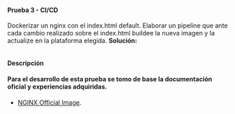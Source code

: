 #### Prueba 3 - CI/CD

Dockerizar un nginx con el index.html default.
Elaborar un pipeline que ante cada cambio realizado sobre el index.html buildee la nueva imagen y la actualize en la plataforma elegida.
**Solución:**

<img src="">

#### Descripción



#### Para el desarrollo de esta prueba se tomo de base la documentación oficial y experiencias adquiridas.

* [NGINX Official Image](https://www.docker.com/blog/how-to-use-the-official-nginx-docker-image/).





